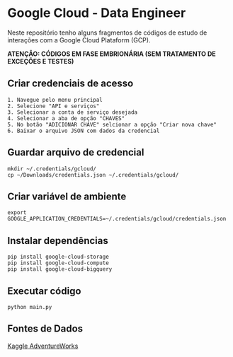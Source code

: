 # Google Cloud - Data Engineer

Neste repositório tenho alguns fragmentos de códigos de estudo de interações com a Google Cloud Plataform (GCP).

**ATENÇÃO: CÓDIGOS EM FASE EMBRIONÁRIA (SEM TRATAMENTO DE EXCEÇÕES E TESTES)**

## Criar credenciais de acesso

```text
1. Navegue pelo menu principal
2. Selecione "API e serviços"
3. Selecionar a conta de serviço desejada
4. Selecionar a aba de opção "CHAVES"
5. No botão "ADICIONAR CHAVE" selcionar a opção "Criar nova chave"
6. Baixar o arquivo JSON com dados da credencial 
```

## Guardar arquivo de credencial

```shell
mkdir ~/.credentials/gcloud/
cp ~/Downloads/credentials.json ~/.credentials/gcloud/
```

## Criar variável de ambiente

```shell
export GOOGLE_APPLICATION_CREDENTIALS=~/.credentials/gcloud/credentials.json
```

## Instalar dependências

```shell
pip install google-cloud-storage
pip install google-cloud-compute
pip install google-cloud-bigquery
```

## Executar código

```shell
python main.py
```

## Fontes de Dados

  [Kaggle AdventureWorks](https://www.kaggle.com/datasets/ukveteran/adventure-works)
